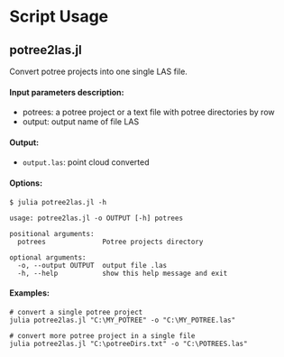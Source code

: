 # Script Usage

## potree2las.jl

Convert potree projects into one single LAS file.  

#### Input parameters description:
 - potrees: a potree project or a text file with potree directories by row
 - output: output name of file LAS

#### Output:
  - `output.las`: point cloud converted

#### Options:
```
$ julia potree2las.jl -h

usage: potree2las.jl -o OUTPUT [-h] potrees

positional arguments:
  potrees              Potree projects directory

optional arguments:
  -o, --output OUTPUT  output file .las
  -h, --help           show this help message and exit
```

#### Examples:

    # convert a single potree project
    julia potree2las.jl "C:\MY_POTREE" -o "C:\MY_POTREE.las"

    # convert more potree project in a single file
    julia potree2las.jl "C:\potreeDirs.txt" -o "C:\POTREES.las"
